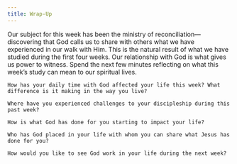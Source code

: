 ```yaml
---
title: Wrap-Up
---
```


Our subject for this week has been the ministry of reconciliation—discovering that God calls us to share with others what we have experienced in our walk with Him. This is the natural result of what we have studied during the first four weeks. Our relationship with God is what gives us power to witness. Spend the next few minutes reflecting on what this week’s study can mean to our spiritual lives.

`How has your daily time with God affected your life this week? What difference is it making in the way you live?`

`Where have you experienced challenges to your discipleship during this past week?`

`How is what God has done for you starting to impact your life?`

`Who has God placed in your life with whom you can share what Jesus has done for you?`

`How would you like to see God work in your life during the next week?`